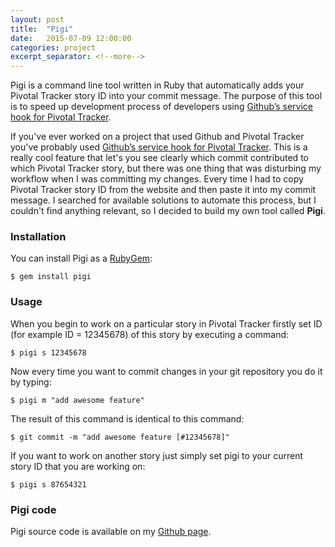 ```yaml
---
layout: post
title:  "Pigi"
date:   2015-07-09 12:00:00
categories: project
excerpt_separator: <!--more-->
---
```


Pigi is a command line tool written in Ruby that automatically adds your Pivotal Tracker story ID into your commit message. The purpose of this tool is to speed up development process of developers using [Github’s service hook for Pivotal Tracker](http://www.pivotaltracker.com/community/tracker-blog/guide-githubs-service-hook-tracker).

<!--more-->

If you've ever worked on a project that used Github and Pivotal Tracker you've probably used [Github’s service hook for Pivotal Tracker](http://www.pivotaltracker.com/community/tracker-blog/guide-githubs-service-hook-tracker). This is a really cool feature that let's you see clearly which commit contributed to which Pivotal Tracker story, but there was one thing that was disturbing my workflow when I was committing my changes. Every time I had to copy Pivotal Tracker story ID from the website and then paste it into my commit message. I searched for available solutions to automate this process, but I couldn't find anything relevant, so I decided to build my own tool called **Pigi**.

### Installation

You can install Pigi as a [RubyGem](https://rubygems.org/gems/pigi):

```shell
$ gem install pigi
```

### Usage

When you begin to work on a particular story in Pivotal Tracker firstly set ID (for example ID = 12345678) of this story by executing a command:

```shell
$ pigi s 12345678
```
	
Now every time you want to commit changes in your git repository you do it by typing:

```shell
$ pigi m "add awesome feature"
```
	
The result of this command is identical to this command:

```shell
$ git commit -m "add awesome feature [#12345678]"
```

If you want to work on another story just simply set pigi to your current story ID that you are working on:

```shell
$ pigi s 87654321
```

### Pigi code

Pigi source code is available on my [Github page](https://github.com/aleksandergrzyb/PivotalGithubHelper). 
